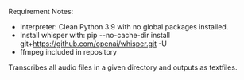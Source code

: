 Requirement Notes:
 - Interpreter: Clean Python 3.9 with no global packages installed.
 - Install whisper with: pip --no-cache-dir install git+https://github.com/openai/whisper.git -U
 - ffmpeg included in repository


Transcribes all audio files in a given directory and outputs as textfiles.

